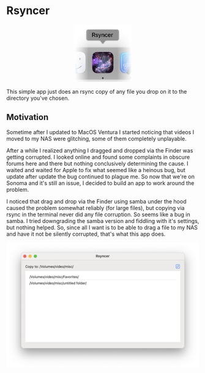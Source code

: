 #  Rsyncer

<p align="center">
  <img src="https://github.com/depsypher/Rsyncer/blob/main/RsyncerDock.png" width="150" height="150" />
</p>

This simple app just does an rsync copy of any file you drop on it to the directory you've chosen.

## Motivation 
Sometime after I updated to MacOS Ventura I started noticing that videos I moved to my NAS were glitching, 
some of them completely unplayable.

After a while I realized anything I dragged and dropped via the Finder was getting corrupted. I looked online and found some complaints in obscure forums here and there but nothing conclusively determining the cause. I waited and waited for Apple to fix what seemed like a heinous bug, but update after update the bug continued to plague me. So now that we're on Sonoma and it's still an issue, I decided to build an app to work around the problem.

I noticed that drag and drop via the Finder using samba under the hood caused the problem somewhat reliably (for large files), but copying via rsync in the terminal never did any file corruption. So seems like a bug in samba. I tried downgrading the samba version and fiddling with it's settings, but nothing helped. So, since all I want is to be able to drag a file to my NAS and have it not be silently corrupted, that's what this app does. 

<img src="https://github.com/depsypher/Rsyncer/raw/main/RsyncerApp.png" />
